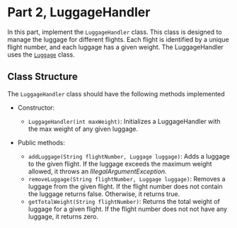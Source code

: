 # Part 2, LuggageHandler

In this part, implement the `LuggageHandler` class. This class is designed to manage the luggage for different flights. Each flight is identified by a unique flight number, and each luggage has a given weight. The LuggageHandler uses the [`Luggage`](../shared/Luggage.java) class. 

## Class Structure

The `LuggageHandler` class should have the following methods implemented
- Constructor:
  - `LuggageHandler(int maxWeight)`: Initializes a LuggageHandler with the max weight of any given luggage. 

- Public methods:
  - `addLuggage(String flightNumber, Luggage luggage)`: Adds a luggage to the given flight. If the luggage exceeds the maximum weight allowed, it throws an *IllegalArgumentException*.
  - `removeLuggage(String flightNumber, Luggage luggage)`: Removes a luggage from the given flight. If the flight number does not contain the luggage returns false. Otherwise, it returns true.
  - `getTotalWeight(String flightNumber)`: Returns the total weight of luggage for a given flight. If the flight number does not not have any luggage, it returns zero.

